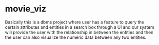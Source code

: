 # movie_viz
Basically this is a dbms project where user has a feature to query the certain attributes and entities in a search box through a UI and our system will provide the user with the relationship in between the entities and then the user can also visualize the numeric data between any two entities.

